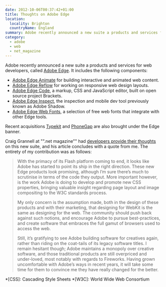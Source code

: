 ```yaml
---
date: 2012-10-06T00:37:42+01:00
title: Thoughts on Adobe Edge
location:
  locality: Brighton
  countryName: England
summary: Adobe recently announced a new suite a products and services for web developers, called Adobe Edge. "".net Magazine"" asked me to provide some thoughts.
category:
  - adobe
  - web
  - net_magazine
---
```


Adobe recently announced a new suite a products and services for web developers, called [Adobe Edge][1]. It includes the following components:

- [Adobe Edge Animate][2] for building interactive and animated web content.
- [Adobe Edge Reflow][3] for working on responsive web design layouts.
- [Adobe Edge Code][4], a markup, CSS and JavaScript editor, built on open source project Brackets.
- [Adobe Edge Inspect][5], the inspection and mobile dev tool previously known as Adobe Shadow.
- [Adobe Edge Web Fonts][6], a selection of free web fonts that integrate with other Edge tools.

Recent acquisitions [Typekit][7] and [PhoneGap][8] are also brought under the Edge banner.

Craig Grannell at "".net magazine"" had [developers provide their thoughts][9] on this new suite, and his article concludes with a quote from me. The entirety of my contribution was as follows:

> With the primacy of its Flash platform coming to end, it looks like Adobe has started to point its ship in the right direction. These new Edge products look promising, although I’m sure there’s much to scrutinise in terms of the code they output. More important however, is the work Adobe is doing to develop and promote new CSS properties, bringing valuable insight regarding page layout and image compositing to the W3C standards process.
>
> My only concern is the assumption made, both in the design of these products and with their marketing, that designing for WebKit is the same as designing for the web. The community should push back against such notions, and encourage Adobe to pursue best-practices, and create software that embraces the full gamut of browsers used to access the web.
>
> Still, it’s gratifying to see Adobe building software for creatives again, rather than riding on the coat-tails of its legacy software titles. I remain hesitant though; Adobe maintains a monopoly over creative software, and those traditional products are still overpriced and under-loved, most notably with regards to Fireworks. Having grown uncomfortable with Adobe’s ways in recent years, it will take some time for them to convince me they have really changed for the better.

[1]: http://html.adobe.com/edge
[2]: http://html.adobe.com/edge/animate
[3]: http://html.adobe.com/edge/reflow
[4]: http://html.adobe.com/edge/code
[5]: http://html.adobe.com/edge/inspect
[6]: http://html.adobe.com/edge/webfonts
[7]: http://html.adobe.com/edge/typekit
[8]: http://html.adobe.com/edge/phonegap-build
[9]: https://www.creativebloq.com/design/devs-respond-adobe-edge-suite-10126049

*[CSS]: Cascading Style Sheets
*[W3C]: World Wide Web Consortium
